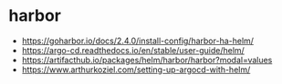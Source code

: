 # harbor

- https://goharbor.io/docs/2.4.0/install-config/harbor-ha-helm/
- https://argo-cd.readthedocs.io/en/stable/user-guide/helm/
- https://artifacthub.io/packages/helm/harbor/harbor?modal=values
- https://www.arthurkoziel.com/setting-up-argocd-with-helm/

